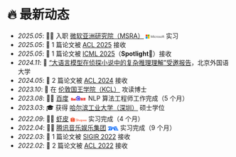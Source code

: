 # 🔥 最新动态

- *2025.05*: 🧑‍💻 入职 [微软亚洲研究院（MSRA）](https://www.microsoft.com/en-us/research/lab/microsoft-research-asia/) <img src='/images/microsoft_logo.svg' style="width: 3em; vertical-align: middle;"> 实习  
- *2025.05*: 🎉 1 篇论文被 [ACL 2025](https://2025.aclweb.org/index.html) 接收  
- *2025.05*: 🎉 1 篇论文被 [ICML 2025](https://icml.cc/Conferences/2025)（**Spotlight**🌟）接收  
- *2024.11*: 💬 [“大语言模型在侦探小说中的复杂推理理解”受邀报告](https://sist.bfsu.edu.cn/info/1391/1591.htm)，北京外国语大学  
- *2024.05*: 🎉 2 篇论文被 [ACL 2024](https://2024.aclweb.org/index.html) 接收  
- *2023.10*: 🚀 在 [伦敦国王学院（KCL）](https://www.kcl.ac.uk/) 攻读博士  
- *2023.08*: 🧑‍💻 [百度](https://usa.baidu.com/) <img src='/images/baidu-ar21~bgwhite.svg' style="width: 2.6em; vertical-align: middle;"> NLP 算法工程师工作完成（5 个月）  
- *2023.03*: 🎓 获得 [哈尔滨工业大学（深圳）](https://global.hitsz.edu.cn/About_HITSZ.htm) 硕士学位  
- *2022.09*: 🧑‍💻 [虾皮](https://www.sea.com/products/shopee) <img src='/images/shopee.svg' style="width: 2.6em; vertical-align: middle;"> 实习完成（4 个月）  
- *2022.04*: 🧑‍💻 [腾讯音乐娱乐集团](https://www.tencentmusic.com/en-us/) <img src='/images/Tencent_Music.svg' style="width: 1.7em; vertical-align: middle;"> 实习完成（9 个月）  
- *2022.03*: 🎉 1 篇论文被 [SIGIR 2022](https://sigir.org/sigir2022/) 接收  
- *2022.02*: 🎉 2 篇论文被 [ACL 2022](https://2022.aclweb.org/index.html) 接收  



[//]: # ()
[//]: # (- *2023.04*: 🔥 We release [AudioGPT]&#40;https://github.com/AIGC-Audio/AudioGPT&#41; &#40;⭐️6k+&#41;)

[//]: # ()
[//]: # (- *2023.04*: 🎉 One paper &#40;[Make-an-Audio]&#40;https://text-to-audio.github.io/&#41;&#41; is accepted by ICML 2023)

[//]: # ()
[//]: # (- *2023.01*: DiffSinger was introduced in [a very popular video]&#40;https://www.bilibili.com/video/BV1uM411t7ZJ&#41; &#40;2000k+ views&#41; in Bilibili!)

[//]: # ()
[//]: # (- *2023.01*: Three papers are accepted by ICLR 2023!)

[//]: # ()
[//]: # (- *2023.01*: I join [Bytedance AI Lab, Speech & Audio Team]&#40;https://ailab.bytedance.com/&#41; <img src='./images/tiktok.png' style='width: 6em;'> as a research scientist in Singapore!)

[//]: # ()
[//]: # (- *2022.12*: 🎉 My [google scholar]&#40;https://scholar.google.com/citations?user=4FA6C0AAAAAJ&#41; citations have exceeded 2000!)

[//]: # ()
[//]: # (- *2022.02*: I release a modern and responsive academic personal [homepage template]&#40;https://github.com/RayeRen/acad-homepage.github.io&#41;. Welcome to STAR and FORK!)